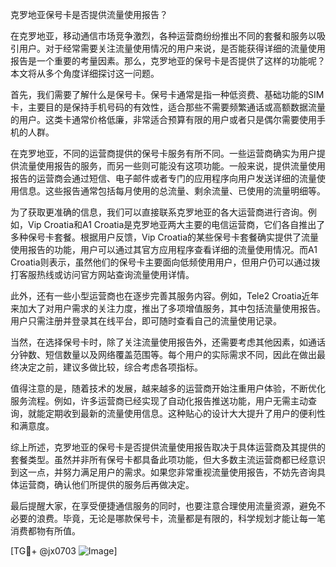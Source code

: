 克罗地亚保号卡是否提供流量使用报告？

在克罗地亚，移动通信市场竞争激烈，各种运营商纷纷推出不同的套餐和服务以吸引用户。对于经常需要关注流量使用情况的用户来说，是否能获得详细的流量使用报告是一个重要的考量因素。那么，克罗地亚的保号卡是否提供了这样的功能呢？本文将从多个角度详细探讨这一问题。

首先，我们需要了解什么是保号卡。保号卡通常是指一种低资费、基础功能的SIM卡，主要目的是保持手机号码的有效性，适合那些不需要频繁通话或高额数据流量的用户。这类卡通常价格低廉，非常适合预算有限的用户或者只是偶尔需要使用手机的人群。

在克罗地亚，不同的运营商提供的保号卡服务有所不同。一些运营商确实为用户提供流量使用报告的服务，而另一些则可能没有这项功能。一般来说，提供流量使用报告的运营商会通过短信、电子邮件或者专门的应用程序向用户发送详细的流量使用信息。这些报告通常包括每月使用的总流量、剩余流量、已使用的流量明细等。

为了获取更准确的信息，我们可以直接联系克罗地亚的各大运营商进行咨询。例如，Vip Croatia和A1 Croatia是克罗地亚两大主要的电信运营商，它们各自推出了多种保号卡套餐。根据用户反馈，Vip Croatia的某些保号卡套餐确实提供了流量使用报告的功能，用户可以通过其官方应用程序查看详细的流量使用情况。而A1 Croatia则表示，虽然他们的保号卡主要面向低频使用用户，但用户仍可以通过拨打客服热线或访问官方网站查询流量使用详情。

此外，还有一些小型运营商也在逐步完善其服务内容。例如，Tele2 Croatia近年来加大了对用户需求的关注力度，推出了多项增值服务，其中包括流量使用报告。用户只需注册并登录其在线平台，即可随时查看自己的流量使用记录。

当然，在选择保号卡时，除了关注流量使用报告外，还需要考虑其他因素，如通话分钟数、短信数量以及网络覆盖范围等。每个用户的实际需求不同，因此在做出最终决定之前，建议多做比较，综合考虑各项指标。

值得注意的是，随着技术的发展，越来越多的运营商开始注重用户体验，不断优化服务流程。例如，许多运营商已经实现了自动化报告推送功能，用户无需主动查询，就能定期收到最新的流量使用信息。这种贴心的设计大大提升了用户的便利性和满意度。

综上所述，克罗地亚的保号卡是否提供流量使用报告取决于具体运营商及其提供的套餐类型。虽然并非所有保号卡都具备此项功能，但大多数主流运营商都已经意识到这一点，并努力满足用户的需求。如果您非常重视流量使用报告，不妨先咨询具体运营商，确认他们所提供的服务后再做决定。

最后提醒大家，在享受便捷通信服务的同时，也要注意合理使用流量资源，避免不必要的浪费。毕竟，无论是哪款保号卡，流量都是有限的，科学规划才能让每一笔消费都物有所值。

[TG💪+ @jx0703 ![Image](https://github.com/user-attachments/assets/dbca1d08-cadb-493c-b0ec-ad6f7a83f270)]